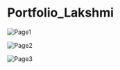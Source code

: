 # Portfolio_Lakshmi

![Page1](https://user-images.githubusercontent.com/84403688/164492260-abecb999-92a3-4f21-8468-539d6c4a6965.png)

![Page2](https://user-images.githubusercontent.com/84403688/164492279-6776e3c9-fc95-4bae-ae3e-f68eda5c5145.png)


![Page3](https://user-images.githubusercontent.com/84403688/164492303-bc642899-7673-4ff8-b8fb-18e7a685598a.png)





